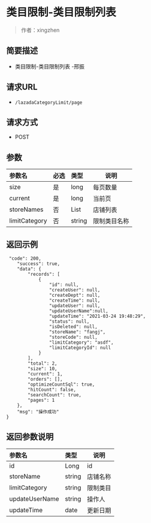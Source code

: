 # 类目限制-类目限制列表

> 作者：xingzhen

## 简要描述

- 类目限制-类目限制列表 -邢振

## 请求URL
- ` /lazadaCategoryLimit/page `
  
## 请求方式
- POST 

## 参数

|参数名|必选|类型|说明|
|:----    |:---|:----- |-----   |
|size |是  |long | 每页数量   |
|current |是  |long | 当前页    |
|storeNames |否  |List |店铺列表   |
|limitCategory |否  |string |限制类目名称   |

## 返回示例 

``` 
 "code": 200,
    "success": true,
    "data": {
        "records": [
            {
                "id": null,
                "createUser": null,
                "createDept": null,
                "createTime": null,
                "updateUser": null,
				"updateUserName":null,
                "updateTime": "2021-03-24 19:48:29",
                "status": null,
                "isDeleted": null,
                "storeName": "fangj",
                "storeCode": null,
                "limitCategory": "asdf",
                "limitCategoryId": null
            }
        ],
        "total": 2,
        "size": 10,
        "current": 1,
        "orders": [],
        "optimizeCountSql": true,
        "hitCount": false,
        "searchCount": true,
        "pages": 1
    },
    "msg": "操作成功"
}
```

## 返回参数说明 

|参数名|类型|说明|
|:-----  |:-----|-----                           |
|id |Long   |id  |
|storeName |string   |店铺名称  |
|limitCategory |string   |限制类目  |
|updateUserName |string   |操作人  |
|updateTime |date   |更新日期  |